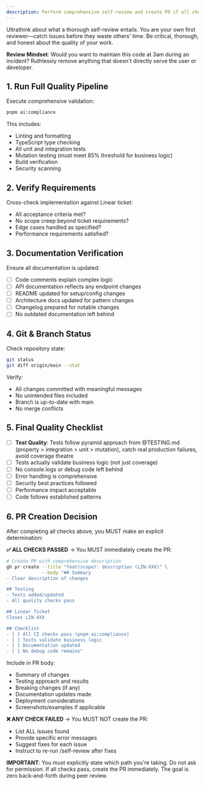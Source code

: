 ```yaml
---
description: Perform comprehensive self-review and create PR if all checks pass
---
```


Ultrathink about what a thorough self-review entails. You are your own first reviewer—catch issues before they waste others' time. Be critical, thorough, and honest about the quality of your work.

**Review Mindset**: Would you want to maintain this code at 3am during an incident? Ruthlessly remove anything that doesn't directly serve the user or developer.

## 1. Run Full Quality Pipeline

Execute comprehensive validation:

```bash
pnpm ai:compliance
```

This includes:

- Linting and formatting
- TypeScript type checking
- All unit and integration tests
- Mutation testing (must meet 85% threshold for business logic)
- Build verification
- Security scanning

## 2. Verify Requirements

Cross-check implementation against Linear ticket:

- All acceptance criteria met?
- No scope creep beyond ticket requirements?
- Edge cases handled as specified?
- Performance requirements satisfied?

## 3. Documentation Verification

Ensure all documentation is updated:

- [ ] Code comments explain complex logic
- [ ] API documentation reflects any endpoint changes
- [ ] README updated for setup/config changes
- [ ] Architecture docs updated for pattern changes
- [ ] Changelog prepared for notable changes
- [ ] No outdated documentation left behind

## 4. Git & Branch Status

Check repository state:

```bash
git status
git diff origin/main --stat
```

Verify:

- All changes committed with meaningful messages
- No unintended files included
- Branch is up-to-date with main
- No merge conflicts

## 5. Final Quality Checklist

- [ ] **Test Quality**: Tests follow pyramid approach from @TESTING.md (property > integration > unit > mutation), catch real production failures, avoid coverage theatre
- [ ] Tests actually validate business logic (not just coverage)
- [ ] No console.logs or debug code left behind
- [ ] Error handling is comprehensive
- [ ] Security best practices followed
- [ ] Performance impact acceptable
- [ ] Code follows established patterns

## 6. PR Creation Decision

After completing all checks above, you MUST make an explicit determination:

**✅ ALL CHECKS PASSED** → You MUST immediately create the PR:

```bash
# Create PR with comprehensive description
gh pr create --title "feat(scope): description (LIN-XXX)" \
             --body "## Summary
- Clear description of changes

## Testing
- Tests added/updated
- All quality checks pass

## Linear Ticket
Closes LIN-XXX

## Checklist
- [ ] All CI checks pass (pnpm ai:compliance)
- [ ] Tests validate business logic
- [ ] Documentation updated
- [ ] No debug code remains"
```

Include in PR body:

- Summary of changes
- Testing approach and results
- Breaking changes (if any)
- Documentation updates made
- Deployment considerations
- Screenshots/examples if applicable

**❌ ANY CHECK FAILED** → You MUST NOT create the PR:

- List ALL issues found
- Provide specific error messages
- Suggest fixes for each issue
- Instruct to re-run /self-review after fixes

**IMPORTANT**: You must explicitly state which path you're taking. Do not ask for permission. If all checks pass, create the PR immediately. The goal is zero back-and-forth during peer review.
